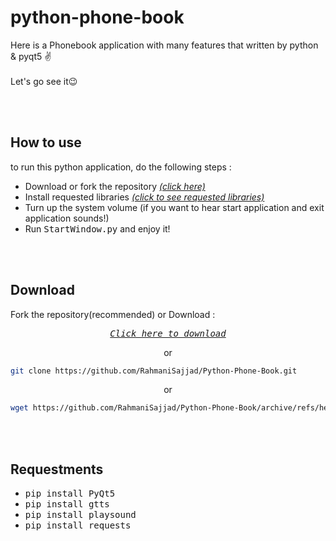 # python-phone-book
Here is a Phonebook application with many features that written by python & pyqt5 :v:
<br>
<br>
Let's go see it:wink:

<br>
<br>

## How to use
to run this python application, do the following steps :

- Download or fork the repository *<a href= "">(click here)</a>*
- Install requested libraries *<a href= "">(click to see requested libraries)</a>*
- Turn up the system volume (if you want to hear start application and exit application sounds!)
- Run <tt>StartWindow.py</tt> and enjoy it!

<br>
<br>

## Download

Fork the repository(recommended) or Download :

*<p align=center><a href="https://github.com/RahmaniSajjad/Python-Phone-Book/archive/refs/heads/main.zip"><tt>Click here to download</tt></a></p>*
 
<p align=center>or</p>

```sh
git clone https://github.com/RahmaniSajjad/Python-Phone-Book.git
```

<p align=center>or</p>

```sh
wget https://github.com/RahmaniSajjad/Python-Phone-Book/archive/refs/heads/main.zip
```

<br>
<br>

## Requestments

- <tt>pip install PyQt5</tt>
- <tt>pip install gtts</tt>
- <tt>pip install playsound</tt>
- <tt>pip install requests</tt>













